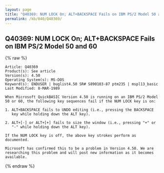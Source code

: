 ```yaml
---
layout: page
title: "Q40369: NUM LOCK On; ALT+BACKSPACE Fails on IBM PS/2 Model 50 and 60"
permalink: /kb/040/Q40369/
---
```


## Q40369: NUM LOCK On; ALT+BACKSPACE Fails on IBM PS/2 Model 50 and 60

{% raw %}

	Article: Q40369
	Product(s): See article
	Version(s): 4.50
	Operating System(s): MS-DOS
	Keyword(s): ENDUSER | buglist4.50 SR# S890103-87 ptm235 | mspl13_basic
	Last Modified: 8-MAR-1989
	
	When Microsoft QuickBASIC Version 4.50 is running on an IBM PS/2 Model
	50 or 60, the following key sequences fail if the NUM LOCK key is on:
	
	1. ALT+BACKSPACE fails to UNDO editing (i.e., pressing the BACKSPACE
	   key while holding down the ALT key).
	
	2. ALT+[-] or ALT+[+] fails to size the window (i.e., pressing "+" or
	   "-" while holding down the ALT key).
	
	If the NUM LOCK key is off, the above key strokes perform as
	documented.
	
	Microsoft has confirmed this to be a problem in Version 4.50. We are
	researching this problem and will post new information as it becomes
	available.

{% endraw %}
